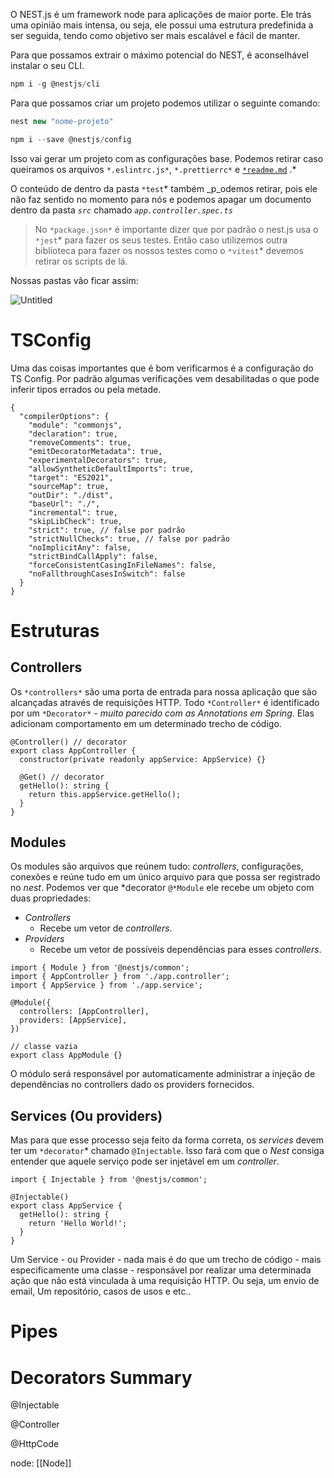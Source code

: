 O NEST.js é um framework node para aplicações de maior porte. Ele trás uma opinião mais intensa, ou seja, ele possui uma estrutura predefinida a ser seguida, tendo como objetivo ser mais escalável e fácil de manter.

Para que possamos extrair o máximo potencial do NEST, é aconselhável instalar o seu CLI.

```jsx
npm i -g @nestjs/cli
```

Para que possamos criar um projeto podemos utilizar o seguinte comando:

```jsx
nest new "nome-projeto" 
```

```jsx
npm i --save @nestjs/config
```

Isso vai gerar um projeto com as configurações base. Podemos retirar caso queiramos os arquivos `*.eslintrc.js*`, `*.prettierrc*` e [`*readme.md`](http://readme.md) .*

O conteúdo de dentro da pasta `*test`* também _p_odemos retirar, pois ele não faz sentido no momento para nós e podemos apagar um documento dentro da pasta _`src`_ chamado _`app.controller.spec.ts`_

> No `*package.json*` é importante dizer que por padrão o nest.js usa o `*jest`* para fazer os seus testes. Então caso utilizemos outra biblioteca para fazer os nossos testes como o `*vitest`* devemos retirar os scripts de lá.

Nossas pastas vão ficar assim:

![Untitled](https://prod-files-secure.s3.us-west-2.amazonaws.com/44bc9484-d615-454a-8e65-4a4b4a582375/4a4346bf-389c-4c4c-af27-e442ef532866/Untitled.png)

# TSConfig

Uma das coisas importantes que é bom verificarmos é a configuração do TS Config. Por padrão algumas verificações vem desabilitadas o que pode inferir tipos errados ou pela metade.

```tsx
{
  "compilerOptions": {
    "module": "commonjs",
    "declaration": true,
    "removeComments": true,
    "emitDecoratorMetadata": true,
    "experimentalDecorators": true,
    "allowSyntheticDefaultImports": true,
    "target": "ES2021",
    "sourceMap": true,
    "outDir": "./dist",
    "baseUrl": "./",
    "incremental": true,
    "skipLibCheck": true,
    "strict": true, // false por padrão
    "strictNullChecks": true, // false por padrão
    "noImplicitAny": false,
    "strictBindCallApply": false,
    "forceConsistentCasingInFileNames": false,
    "noFallthroughCasesInSwitch": false
  }
}
```

# Estruturas

## Controllers

Os `*controllers*` são uma porta de entrada para nossa aplicação que são alcançadas através de requisições HTTP. Todo `*Controller*` é identificado por um `*Decorator*` _- muito parecido com as Annotations em Spring_. Elas adicionam comportamento em um determinado trecho de código.

```tsx
@Controller() // decorator
export class AppController {
  constructor(private readonly appService: AppService) {}

  @Get() // decorator
  getHello(): string {
    return this.appService.getHello();
  }
}
```

## Modules

Os modules são arquivos que reúnem tudo: _controllers_, configurações, conexões e reúne tudo em um único arquivo para que possa ser registrado no _nest_. Podemos ver que *decorator `@*Module` ele recebe um objeto com duas propriedades:

- _Controllers_
    - Recebe um vetor de _controllers_.
- _Providers_
    - Recebe um vetor de possíveis dependências para esses _controllers_.

```tsx
import { Module } from '@nestjs/common';
import { AppController } from './app.controller';
import { AppService } from './app.service';

@Module({
  controllers: [AppController],
  providers: [AppService],
})

// classe vazia
export class AppModule {}
```

O módulo será responsável por automaticamente administrar a injeção de dependências no controllers dado os providers fornecidos.

## Services (Ou providers)

Mas para que esse processo seja feito da forma correta, os _services_ devem ter um `*decorator`* chamado `@Injectable`. Isso fará com que o _Nest_ consiga entender que aquele serviço pode ser injetável em um _controller_.

```tsx
import { Injectable } from '@nestjs/common';

@Injectable()
export class AppService {
  getHello(): string {
    return 'Hello World!';
  }
}
```

Um Service - ou Provider - nada mais é do que um trecho de código - mais especificamente uma classe - responsável por realizar uma determinada ação que não está vinculada à uma requisição HTTP. Ou seja, um envio de email, Um repositório, casos de usos e etc..

# Pipes

# Decorators Summary

@Injectable

@Controller

@HttpCode

node: [[Node]]